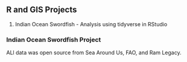 ## R and GIS Projects
1) Indian Ocean Swordfish - Analysis using tidyverse in RStudio

### Indian Ocean Swordfish Project
ALl data was open source from Sea Around Us, FAO, and Ram Legacy.
